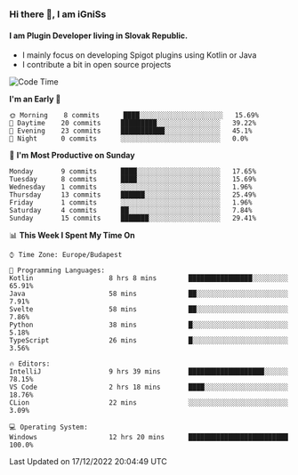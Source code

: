 ### Hi there 👋, I am iGniSs

#### I am Plugin Developer living in Slovak Republic.
- I mainly focus on developing Spigot plugins using Kotlin or Java
- I contribute a bit in open source projects

<!--START_SECTION:waka-->
![Code Time](http://img.shields.io/badge/Code%20Time-992%20hrs%206%20mins-blue)

**I'm an Early 🐤** 

```text
🌞 Morning    8 commits      ████░░░░░░░░░░░░░░░░░░░░░   15.69% 
🌆 Daytime    20 commits     █████████░░░░░░░░░░░░░░░░   39.22% 
🌃 Evening    23 commits     ███████████░░░░░░░░░░░░░░   45.1% 
🌙 Night      0 commits      ░░░░░░░░░░░░░░░░░░░░░░░░░   0.0%

```
📅 **I'm Most Productive on Sunday** 

```text
Monday       9 commits      ████░░░░░░░░░░░░░░░░░░░░░   17.65% 
Tuesday      8 commits      ████░░░░░░░░░░░░░░░░░░░░░   15.69% 
Wednesday    1 commits      ░░░░░░░░░░░░░░░░░░░░░░░░░   1.96% 
Thursday     13 commits     ██████░░░░░░░░░░░░░░░░░░░   25.49% 
Friday       1 commits      ░░░░░░░░░░░░░░░░░░░░░░░░░   1.96% 
Saturday     4 commits      ██░░░░░░░░░░░░░░░░░░░░░░░   7.84% 
Sunday       15 commits     ███████░░░░░░░░░░░░░░░░░░   29.41%

```


📊 **This Week I Spent My Time On** 

```text
⌚︎ Time Zone: Europe/Budapest

💬 Programming Languages: 
Kotlin                   8 hrs 8 mins        ████████████████░░░░░░░░░   65.91% 
Java                     58 mins             ██░░░░░░░░░░░░░░░░░░░░░░░   7.91% 
Svelte                   58 mins             ██░░░░░░░░░░░░░░░░░░░░░░░   7.86% 
Python                   38 mins             █░░░░░░░░░░░░░░░░░░░░░░░░   5.18% 
TypeScript               26 mins             █░░░░░░░░░░░░░░░░░░░░░░░░   3.56%

🔥 Editors: 
IntelliJ                 9 hrs 39 mins       ███████████████████░░░░░░   78.15% 
VS Code                  2 hrs 18 mins       ████░░░░░░░░░░░░░░░░░░░░░   18.76% 
CLion                    22 mins             ░░░░░░░░░░░░░░░░░░░░░░░░░   3.09%

💻 Operating System: 
Windows                  12 hrs 20 mins      █████████████████████████   100.0%

```


 Last Updated on 17/12/2022 20:04:49 UTC
<!--END_SECTION:waka-->
